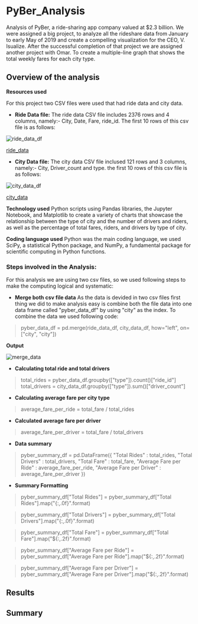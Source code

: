 # PyBer_Analysis
Analysis of PyBer, a ride-sharing app company valued at $2.3 billion. We were assigned a big project, to analyze all the rideshare data from January to early May of 2019 and create a compelling visualization for the CEO, V. Isualize. After the successful completion of that project we are assigned another project with Omar. To create a multiple-line graph that shows the total weekly fares for each city type.


## Overview of the analysis
**Resources used**

For this project two CSV files were used that had ride data and city data. 
- **Ride Data file:** The ride data CSV file includes 2376 rows and 4 columns, namely:- City, Date, Fare, ride_id. The first 10 rows of this csv file is as follows:

![ride_data_df](https://user-images.githubusercontent.com/111251560/192709610-b64fcdb0-2e8d-48c7-8b69-d0d988ee2821.png)

[ride_data](/Resources/ride_data.csv)

- **City Data file:** The city data CSV file inclused 121 rows and 3 columns, namely:- City, Driver_count and type. the first 10 rows of this csv file is as follows:

![city_data_df](https://user-images.githubusercontent.com/111251560/192710289-c5414575-76cc-4ce3-bde8-4eedc1207ae6.png)

[city_data](/Resources/city_data.csv)

**Technology used** 
Python scripts using Pandas libraries, the Jupyter Notebook, and Matplotlib to create a variety of charts that showcase the relationship between the type of city and the number of drivers and riders, as well as the percentage of total fares, riders, and drivers by type of city.

**Coding language used** 
Python was the main coding language, we used SciPy, a statistical Python package, and NumPy, a fundamental package for scientific computing in Python functions.

### Steps involved in the Analysis:
For this analysis we are using two csv files, so we used following steps to make the computing logical and systematic:
- **Merge both csv file data** As the data is devided in two csv files first thing we did to make analysis easy is combine both the file data into one data frame called "pyber_data_df" by using "city" as the index. To combine the data we used following code:
> pyber_data_df = pd.merge(ride_data_df, city_data_df, how="left", on=["city", "city"])

**Output**

![merge_data](https://user-images.githubusercontent.com/111251560/192822373-a7be02a2-0a2f-46f4-945f-84e735c794ff.png)

- **Calculating total ride and total drivers**
> total_rides = pyber_data_df.groupby(["type"]).count()["ride_id"]
> total_drivers = city_data_df.groupby(["type"]).sum()["driver_count"]

- **Calculating average fare per city type**
> average_fare_per_ride = total_fare / total_rides

- **Calculated average fare per driver**
> average_fare_per_driver = total_fare / total_drivers

- **Data summary**
> pyber_summary_df = pd.DataFrame({
                                "Total Rides" : total_rides,
                                "Total Drivers" : total_drivers,
                                "Total Fare" : total_fare,
                                "Average Fare per Ride" : average_fare_per_ride,
                                "Average Fare per Driver" : average_fare_per_driver
                                })

- **Summary Formatting**
> pyber_summary_df["Total Rides"] = pyber_summary_df["Total Rides"].map("{:,.0f}".format)

> pyber_summary_df["Total Drivers"] = pyber_summary_df["Total Drivers"].map("{:,.0f}".format)

> pyber_summary_df["Total Fare"] = pyber_summary_df["Total Fare"].map("${:,.2f}".format)

> pyber_summary_df["Average Fare per Ride"] = pyber_summary_df["Average Fare per Ride"].map("${:,.2f}".format)

> pyber_summary_df["Average Fare per Driver"] = pyber_summary_df["Average Fare per Driver"].map("${:,.2f}".format)

## Results

## Summary
